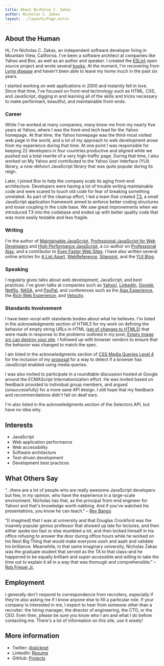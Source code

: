```yaml
---
title: About Nicholas C. Zakas
author: Nicholas C. Zakas
layout: ../layouts/Page.astro
---
```


## About the Human

Hi, I'm Nicholas C. Zakas, an independent software developer living in Mountain View, California. I've been a software architect at companies like Yahoo and Box, as well as an author and speaker. I created the [ESLint](https://eslint.org) open source project and wrote several [books](/writing). At the moment, I'm recovering from [Lyme disease](/blog/2014/04/02/i-have-lyme-disease/) and haven't been able to leave my home much in the past six years.

I started working on web applications in 2000 and instantly fell in love. Since that time, I've focused on front-end technology such as HTML, CSS, and JavaScript, digging in and learning all of the skills and tricks necessary to make performant, beautiful, and maintainable front-ends.

### Career

While I've worked at many companies, many know me from my nearly five years at Yahoo, where I was the front-end tech lead for the Yahoo homepage. At that time, the Yahoo homepage was the third-most visited web page in the world, and a lot of my approach to web development arose from my experience during that time. At one point I was responsible for keeping 22 developers in four countries productive and aligned while we pushed out a total rewrite of a very high-traffic page. During that time, I also worked on My Yahoo and contributed to the Yahoo User Interface (YUI) library, a now-defunct JavaScript library that was quite popular during its reign.

Later, I joined Box to help the company scale its aging front-end architecture. Developers were having a lot of trouble writing maintainable code and were scared to touch old code for fear of breaking something unrelated. As part of the cleanup effort, I led a team that created [T3](https://t3js.org), a small JavaScript application framework aimed to enforce better coding structures and loose coupling in the code base. We saw great improvements when we introduced T3 into the codebase and ended up with better quality code that was more easily testable and less fragile.

### Writing

I'm the author of [Maintainable JavaScript][7], [Professional JavaScript for Web Developers][8] and [High Performance JavaScript][9], a co-author on [Professional Ajax][10], and a contributor to [Even Faster Web Sites][11]. I have also written several online articles for [A List Apart][12], [WebReference][13], [Sitepoint][14], and the [YUI Blog][15].

### Speaking

I regularly gives talks about web development, JavaScript, and best practices. I've given talks at companies such as [Yahoo!][2], [LinkedIn][16], [Google][17], [Netflix][18], [NASA][19], and [PayPal][20], and conferences such as the [Ajax Experience][21], the [Rich Web Experience][22], and [Velocity][23].

### Standards Involvement

I have been vocal with standards bodies about what he believes. I'm listed in the acknowledgments section of HTML5 for my work on defining the behavior of empty string URLs in HTML ([set of changes to HTML5][24]) that were made in response to the problems outlined in my post, [Empty image src can destroy your site][25]. I followed up with browser vendors to ensure that the behavior was changed to match the spec.

I am listed in the acknowledgments section of [CSS Media Queries Level 4][26] for the inclusion of my [proposal][27] for a way to detect if a browser has JavaScript enabled using media queries.

I was also invited to participate in a roundtable discussion hosted at Google around the ECMAScript Internationization effort. He was invited based on feedback provided to individual group members, and argued (unsuccessfully) for a more sane API design. I still hope that my feedback and recommendations didn't fall on deaf ears.

I'm also listed in the acknowledgments section of the Selectors API, but have no idea why.

## Interests

  * JavaScript
  * Web application performance
  * Web accessibility
  * Software architecture
  * Test-driven development
  * Development best practices

## What Others Say

&#8220;&#8230;there are a lot of people who are really awesome JavaScript developers but few, in my opinion, who have the experience in a large-scale environment. Nicholas has that, as the principal front-end engineer for Yahoo! and that's knowledge worth nabbing. And if you've watched his presentations, you know he can teach.&#8221; &#8211; [Rey Bango][28]

&#8220;[I imagined] that I was at university and that Douglas Crockford was the insanely popular genius professor that showed up late for lectures, and then either spoke too fast or else mumbled a lot, and then locked himself in his office refusing to answer the door during office hours while he worked on his Next Big Thing that would make everyone oooh and aaah and validate his brilliance. Meanwhile, in that same imaginary university, Nicholas Zakas was the graduate student that served as the TA to that class&#8211;and he happened to be equally brilliant and super-accessible and willing to take the time out to explain it all in a way that was thorough and comprehensible.&#8221; &#8211; [Rob Friesel Jr.][29]

## Employment

I generally don't respond to correspondence from recruiters, especially if they're also asking me if I know anyone else to fill a particular role. If your company is interested in me, I expect to hear from someone other than a recruiter: the hiring manager, the director of engineering, the CTO, or the CEO. Even then, please be sure you know who I am and what I do before contacting me. There's a lot of information on this site, use it wisely!

## More information

  * Twitter: [@slicknet][1]
  * LinkedIn: [Resume][31]
  * GitHub: [Projects][32]

 [1]: https://www.twitter.com/slicknet
 [2]: https://www.yahoo.com/
 [3]: https://www.yuilibrary.com/
 [4]: https://developer.yahoo.com/yui/cookie/
 [5]: https://developer.yahoo.com/yui/profiler/
 [6]: https://developer.yahoo.com/yui/yuitest/
 [7]: https://www.amazon.com/Maintainable-JavaScript-Nicholas-C-Zakas/dp/1449327680?tag=nczonline-20
 [8]: https://www.amazon.com/gp/product/047022780X?ie=UTF8&tag=nczonline-20&linkCode=as2&camp=1789&creative=390957&creativeASIN=047022780X
 [9]: https://www.amazon.com/gp/product/059680279X?ie=UTF8&tag=nczonline-20&linkCode=as2&camp=1789&creative=390957&creativeASIN=059680279X
 [10]: https://www.amazon.com/gp/product/0470109491?ie=UTF8&tag=nczonline-20&linkCode=as2&camp=1789&creative=390957&creativeASIN=0470109491
 [11]: https://www.amazon.com/gp/product/0596522304?ie=UTF8&tag=nczonline-20&link_code=as3&camp=211189&creative=373489&creativeASIN=0596522304
 [12]: https://alistapart.com
 [13]: https://www.webreference.com/
 [14]: https://www.sitepoint.com/
 [15]: https://www.yuiblog.com/
 [16]: https://www.linkedin.com/
 [17]: https://www.google.com/
 [18]: https://www.netflix.com
 [19]: https://www.nasa.gov/
 [20]: https://paypal.com
 [21]: https://www.ajaxexperience.com/
 [22]: https://www.therichwebexperience.com/
 [23]: https://conferences.oreilly.com/velocity
 [24]: https://html5.org/tools/web-apps-tracker?from=4833&to=4834
 [25]: https://humanwhocodes.com/blog/2009/11/30/empty-image-src-can-destroy-your-site/
 [26]: https://dev.w3.org/csswg/css4-mediaqueries/
 [27]: https://humanwhocodes.com/blog/2012/01/04/proposal-scripting-detection-using-css-media-queries/
 [28]: https://blog.reybango.com/2010/08/12/choose-3-developers-youd-spend-a-day-with/
 [29]: https://blog.founddrama.net/2010/02/my-new-javascript-vade-mecum/
 [31]: https://www.linkedin.com/in/nzakas/
 [32]: https://www.github.com/nzakas/
